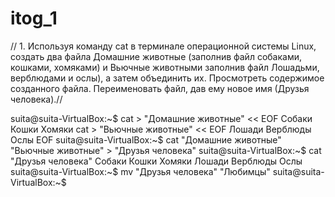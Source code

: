 # itog_1
// 1. Используя команду cat в терминале операционной системы Linux, создать
два файла Домашние животные (заполнив файл собаками, кошками,
хомяками) и Вьючные животными заполнив файл Лошадьми, верблюдами и
ослы), а затем объединить их. Просмотреть содержимое созданного файла.
Переименовать файл, дав ему новое имя (Друзья человека).//

suita@suita-VirtualBox:~$ cat > "Домашние животные" << EOF
Собаки
Кошки
Хомяки
cat > "Вьючные животные" << EOF
Лошади
Верблюды
Ослы
EOF
suita@suita-VirtualBox:~$ cat "Домашние животные" "Вьючные животные" > "Друзья человека"
suita@suita-VirtualBox:~$ cat "Друзья человека"
Собаки
Кошки
Хомяки
Лошади
Верблюды
Ослы
suita@suita-VirtualBox:~$ mv "Друзья человека" "Любимцы"
suita@suita-VirtualBox:~$ 

